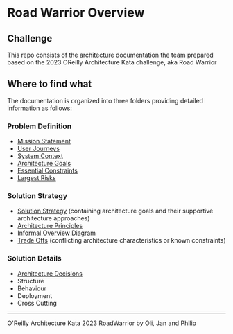 # Road Warrior Overview

## Challenge

This repo consists of the architecture documentation the team prepared based on the 2023 OReilly Architecture Kata challenge, aka Road Warrior

## Where to find what

The documentation is organized into three folders providing detailed information as follows:

### Problem Definition

- [Mission Statement](/01%20ProblemDefintion/ProblemDefinition.md#mission-statement)
- [User Journeys](/01%20ProblemDefintion/ProblemDefinition.md#user-journeys)
- [System Context](/01%20ProblemDefintion/ProblemDefinition.md#system-context)
- [Architecture Goals](/01%20ProblemDefintion/ProblemDefinition.md#architecture-goals)
- [Essential Constraints](/01%20ProblemDefintion/ProblemDefinition.md#essential-constraints)
- [Largest Risks](/01%20ProblemDefintion/ProblemDefinition.md#largest-risks)

### Solution Strategy

- [Solution Strategy](/02%20SolutionStrategy/SolutionStrategy.md#solution-strategy) (containing architecture goals and their supportive architecture approaches)
- [Architecture Principles](/02%20SolutionStrategy/SolutionStrategy.md#architecture-principles)
- [Informal Overview Diagram](/02%20SolutionStrategy/SolutionStrategy.md#informal-overview-diagram)
- [Trade Offs](/02%20SolutionStrategy/SolutionStrategy.md#trade-offs) (conflicting architecture characteristics or known constraints)

### Solution Details

- [Architecture Decisions](/03%20SolutionDetails/ArchitectureDecisions.md)
- Structure
- Behaviour
- Deployment
- Cross Cutting

---


O'Reilly Architecture Kata 2023 RoadWarrior by Oli, Jan and Philip

